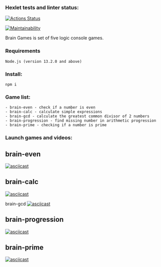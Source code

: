 ### Hexlet tests and linter status:

[![Actions Status](https://github.com/runabal/frontend-project-lvl1/workflows/hexlet-check/badge.svg)](https://github.com/runabal/frontend-project-lvl1/actions)

[![Maintainability](https://api.codeclimate.com/v1/badges/ba8376bf451401f7ec34/maintainability)](https://codeclimate.com/github/runabal/frontend-project-lvl1/maintainability)

Brain Games is set of five logic console games.

### Requirements

```
Node.js (version 13.2.0 and above)
```

### Install:

```
npm i
```

### Game list:

```
- brain-even - check if a number is even
- brain-calc - calculate simple expressions
- brain-gcd - calculate the greatest common divisor of 2 numbers
- brain-progression - find missing number in arithmetic progression
- brain-prime - checking if a number is prime
```

### Launch games and videos:

## brain-even

[![asciicast](https://asciinema.org/a/H9tHusQRzxDXghhxq7oGXmJR1.svg)](https://asciinema.org/a/H9tHusQRzxDXghhxq7oGXmJR1)

## brain-calc

[![asciicast](https://asciinema.org/a/XOJDcFayeLjGY0DLg6TRyRfCd.svg)](https://asciinema.org/a/XOJDcFayeLjGY0DLg6TRyRfCd)

brain-gcd
[![asciicast](https://asciinema.org/a/KI7KSF1KhBADyI55q5KKuGaM0.svg)](https://asciinema.org/a/KI7KSF1KhBADyI55q5KKuGaM0)

## brain-progression

[![asciicast](https://asciinema.org/a/NeuJ50RbgGx8id9fcPM22wGdM.svg)](https://asciinema.org/a/NeuJ50RbgGx8id9fcPM22wGdM)

## brain-prime

[![asciicast](https://asciinema.org/a/15EhXyqzn6roI1vmiK3C3bdjG.svg)](https://asciinema.org/a/15EhXyqzn6roI1vmiK3C3bdjG)
